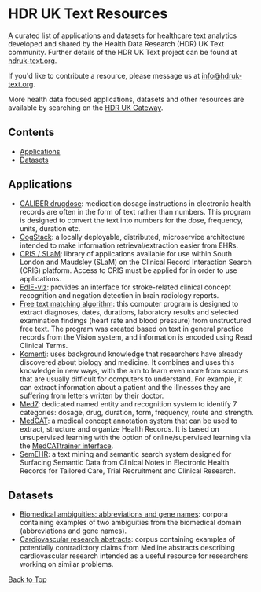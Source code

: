 # HDR UK Text Resources

A curated list of applications and datasets for healthcare text analytics developed and shared by the Health Data Research (HDR) UK Text community. Further details of the HDR UK Text project can be found at [hdruk-text.org](https://hdruk-text.org/).  

If you'd like to contribute a resource, please message us at info@hdruk-text.org.    

More health data focused applications, datasets and other resources are available by searching on the [HDR UK Gateway](https://www.healthdatagateway.org/).  


## Contents  

* [Applications](#applications)   
* [Datasets](#datasets)  

## Applications  

* [CALIBER drugdose](http://r-forge.r-project.org/R/?group_id=1598): medication dosage instructions in electronic health records are often in the form of text rather than numbers. This program is designed to convert the text into numbers for the dose, frequency, units, duration etc.    
* [CogStack](https://cogstack.org/): a locally deployable, distributed, microservice architecture intended to make information retrieval/extraction easier from EHRs.   
* [CRIS / SLaM](https://maudsleybrc.nihr.ac.uk/facilities/clinical-record-interactive-search-cris/cris-natural-language-processing/): library of applications available for use within South London and Maudsley (SLaM) on the Clinical Record Interaction Search (CRIS) platform. Access to CRIS must be applied for in order to use applications.   
* [EdIE-viz](https://github.com/Edinburgh-LTG/edieviz): provides an interface for stroke-related clinical concept recognition and negation detection in brain radiology reports.    
* [Free text matching algorithm](https://github.com/anoopshah/freetext-matching-algorithm): this computer program is designed to extract diagnoses, dates, durations, laboratory results and selected examination findings (heart rate and blood pressure) from unstructured free text. The program was created based on text in general practice records from the Vision system, and information is encoded using Read Clinical Terms.    
* [Komenti](https://github.com/reality/Komenti): uses background knowledge that researchers have already discovered about biology and medicine. It combines and uses this knowledge in new ways, with the aim to learn even more from sources that are usually difficult for computers to understand. For example, it can extract information about a patient and the illnesses they are suffering from letters written by their doctor.    
* [Med7](https://github.com/kormilitzin/med7): dedicated named entity and recognition system to identify 7 categories: dosage, drug, duration, form, frequency, route and strength.  
* [MedCAT](https://github.com/CogStack/MedCAT): a medical concept annotation system that can be used to extract, structure and organize Health Records. It is based on unsupervised learning with the option of online/supervised learning via the [MedCATtrainer interface](https://github.com/CogStack/MedCATtrainer).    
* [SemEHR](https://github.com/CogStack/CogStack-SemEHR): a text mining and semantic search system designed for Surfacing Semantic Data from Clinical Notes in Electronic Health Records for Tailored Care, Trial Recruitment and Clinical Research.    

## Datasets  

* [Biomedical ambiguities: abbreviations and gene names](http://staffwww.dcs.shef.ac.uk/people/M.Stevenson/resources/BioWSD/corpora/): corpora containing examples of two ambiguities from the biomedical domain (abbreviations and gene names).    
* [Cardiovascular research abstracts](http://staffwww.dcs.shef.ac.uk/people/M.Stevenson/resources/bio_contradictions/): corpus containing examples of potentially contradictory claims from Medline abstracts describing cardiovascular research intended as a useful resource for researchers working on similar problems.  

[Back to Top](#contents)
